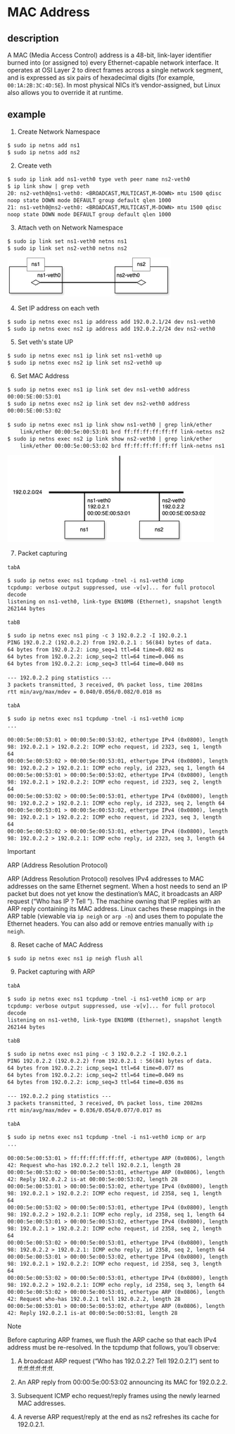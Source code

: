 # MAC Address

## description

A MAC (Media Access Control) address is a 48-bit, link-layer identifier burned into (or assigned to) every Ethernet-capable network interface.  It operates at OSI Layer 2 to direct frames across a single network segment, and is expressed as six pairs of hexadecimal digits (for example, `00:1A:2B:3C:4D:5E`).  In most physical NICs it’s vendor-assigned, but Linux also allows you to override it at runtime.



## example
1. Create Network Namespace
```
$ sudo ip netns add ns1
$ sudo ip netns add ns2
```

2. Create veth
```
$ sudo ip link add ns1-veth0 type veth peer name ns2-veth0
$ ip link show | grep veth
20: ns2-veth0@ns1-veth0: <BROADCAST,MULTICAST,M-DOWN> mtu 1500 qdisc noop state DOWN mode DEFAULT group default qlen 1000
21: ns1-veth0@ns2-veth0: <BROADCAST,MULTICAST,M-DOWN> mtu 1500 qdisc noop state DOWN mode DEFAULT group default qlen 1000
```

3. Attach veth on Network Namespace
```
$ sudo ip link set ns1-veth0 netns ns1
$ sudo ip link set ns2-veth0 netns ns2
```

![Physical Diagram](./assets/mac-address-physical.drawio.png)

4. Set IP address on each veth
```
$ sudo ip netns exec ns1 ip address add 192.0.2.1/24 dev ns1-veth0
$ sudo ip netns exec ns2 ip address add 192.0.2.2/24 dev ns2-veth0
```

5. Set veth's state UP
```
$ sudo ip netns exec ns1 ip link set ns1-veth0 up
$ sudo ip netns exec ns2 ip link set ns2-veth0 up
```

6. Set MAC Address
```
$ sudo ip netns exec ns1 ip link set dev ns1-veth0 address 00:00:5E:00:53:01
$ sudo ip netns exec ns2 ip link set dev ns2-veth0 address 00:00:5E:00:53:02

$ sudo ip netns exec ns1 ip link show ns1-veth0 | grep link/ether
    link/ether 00:00:5e:00:53:01 brd ff:ff:ff:ff:ff:ff link-netns ns2
$ sudo ip netns exec ns2 ip link show ns2-veth0 | grep link/ether
    link/ether 00:00:5e:00:53:02 brd ff:ff:ff:ff:ff:ff link-netns ns1
```

![Logical Diagram](./assets/mac-address-logical.drawio.png)

7. Packet capturing

`tabA`
```
$ sudo ip netns exec ns1 tcpdump -tnel -i ns1-veth0 icmp
tcpdump: verbose output suppressed, use -v[v]... for full protocol decode
listening on ns1-veth0, link-type EN10MB (Ethernet), snapshot length 262144 bytes
```

`tabB`
```
$ sudo ip netns exec ns1 ping -c 3 192.0.2.2 -I 192.0.2.1
PING 192.0.2.2 (192.0.2.2) from 192.0.2.1 : 56(84) bytes of data.
64 bytes from 192.0.2.2: icmp_seq=1 ttl=64 time=0.082 ms
64 bytes from 192.0.2.2: icmp_seq=2 ttl=64 time=0.046 ms
64 bytes from 192.0.2.2: icmp_seq=3 ttl=64 time=0.040 ms

--- 192.0.2.2 ping statistics ---
3 packets transmitted, 3 received, 0% packet loss, time 2081ms
rtt min/avg/max/mdev = 0.040/0.056/0.082/0.018 ms
```

`tabA`
```
$ sudo ip netns exec ns1 tcpdump -tnel -i ns1-veth0 icmp
...

00:00:5e:00:53:01 > 00:00:5e:00:53:02, ethertype IPv4 (0x0800), length 98: 192.0.2.1 > 192.0.2.2: ICMP echo request, id 2323, seq 1, length 64
00:00:5e:00:53:02 > 00:00:5e:00:53:01, ethertype IPv4 (0x0800), length 98: 192.0.2.2 > 192.0.2.1: ICMP echo reply, id 2323, seq 1, length 64
00:00:5e:00:53:01 > 00:00:5e:00:53:02, ethertype IPv4 (0x0800), length 98: 192.0.2.1 > 192.0.2.2: ICMP echo request, id 2323, seq 2, length 64
00:00:5e:00:53:02 > 00:00:5e:00:53:01, ethertype IPv4 (0x0800), length 98: 192.0.2.2 > 192.0.2.1: ICMP echo reply, id 2323, seq 2, length 64
00:00:5e:00:53:01 > 00:00:5e:00:53:02, ethertype IPv4 (0x0800), length 98: 192.0.2.1 > 192.0.2.2: ICMP echo request, id 2323, seq 3, length 64
00:00:5e:00:53:02 > 00:00:5e:00:53:01, ethertype IPv4 (0x0800), length 98: 192.0.2.2 > 192.0.2.1: ICMP echo reply, id 2323, seq 3, length 64
```

> [!IMPORTANT]  
> ARP (Address Resolution Protocol)
> 
> ARP (Address Resolution Protocol) resolves IPv4 addresses to MAC addresses on the same Ethernet segment. When a host needs to send an IP packet but does not yet know the destination’s MAC, it broadcasts an ARP request (“Who has IP <dst>? Tell <src>”). The machine owning that IP replies with an ARP reply containing its MAC address. Linux caches these mappings in the ARP table (viewable via `ip neigh` or `arp -n`) and uses them to populate the Ethernet headers. You can also add or remove entries manually with `ip neigh`.

8. Reset cache of MAC Address
```
$ sudo ip netns exec ns1 ip neigh flush all
```

9. Packet capturing with ARP

`tabA`
```
$ sudo ip netns exec ns1 tcpdump -tnel -i ns1-veth0 icmp or arp
tcpdump: verbose output suppressed, use -v[v]... for full protocol decode
listening on ns1-veth0, link-type EN10MB (Ethernet), snapshot length 262144 bytes
```

`tabB`
```
$ sudo ip netns exec ns1 ping -c 3 192.0.2.2 -I 192.0.2.1
PING 192.0.2.2 (192.0.2.2) from 192.0.2.1 : 56(84) bytes of data.
64 bytes from 192.0.2.2: icmp_seq=1 ttl=64 time=0.077 ms
64 bytes from 192.0.2.2: icmp_seq=2 ttl=64 time=0.049 ms
64 bytes from 192.0.2.2: icmp_seq=3 ttl=64 time=0.036 ms

--- 192.0.2.2 ping statistics ---
3 packets transmitted, 3 received, 0% packet loss, time 2082ms
rtt min/avg/max/mdev = 0.036/0.054/0.077/0.017 ms
```

`tabA`
```
$ sudo ip netns exec ns1 tcpdump -tnel -i ns1-veth0 icmp or arp
...

00:00:5e:00:53:01 > ff:ff:ff:ff:ff:ff, ethertype ARP (0x0806), length 42: Request who-has 192.0.2.2 tell 192.0.2.1, length 28
00:00:5e:00:53:02 > 00:00:5e:00:53:01, ethertype ARP (0x0806), length 42: Reply 192.0.2.2 is-at 00:00:5e:00:53:02, length 28
00:00:5e:00:53:01 > 00:00:5e:00:53:02, ethertype IPv4 (0x0800), length 98: 192.0.2.1 > 192.0.2.2: ICMP echo request, id 2358, seq 1, length 64
00:00:5e:00:53:02 > 00:00:5e:00:53:01, ethertype IPv4 (0x0800), length 98: 192.0.2.2 > 192.0.2.1: ICMP echo reply, id 2358, seq 1, length 64
00:00:5e:00:53:01 > 00:00:5e:00:53:02, ethertype IPv4 (0x0800), length 98: 192.0.2.1 > 192.0.2.2: ICMP echo request, id 2358, seq 2, length 64
00:00:5e:00:53:02 > 00:00:5e:00:53:01, ethertype IPv4 (0x0800), length 98: 192.0.2.2 > 192.0.2.1: ICMP echo reply, id 2358, seq 2, length 64
00:00:5e:00:53:01 > 00:00:5e:00:53:02, ethertype IPv4 (0x0800), length 98: 192.0.2.1 > 192.0.2.2: ICMP echo request, id 2358, seq 3, length 64
00:00:5e:00:53:02 > 00:00:5e:00:53:01, ethertype IPv4 (0x0800), length 98: 192.0.2.2 > 192.0.2.1: ICMP echo reply, id 2358, seq 3, length 64
00:00:5e:00:53:02 > 00:00:5e:00:53:01, ethertype ARP (0x0806), length 42: Request who-has 192.0.2.1 tell 192.0.2.2, length 28
00:00:5e:00:53:01 > 00:00:5e:00:53:02, ethertype ARP (0x0806), length 42: Reply 192.0.2.1 is-at 00:00:5e:00:53:01, length 28
```

> [!NOTE]  
> Before capturing ARP frames, we flush the ARP cache so that each IPv4 address must be re-resolved. In the tcpdump that follows, you’ll observe:
> 
> 1. A broadcast ARP request (“Who has 192.0.2.2? Tell 192.0.2.1”) sent to ff:ff:ff:ff:ff:ff.
> 
> 2. An ARP reply from 00:00:5e:00:53:02 announcing its MAC for 192.0.2.2.  
> 
> 3. Subsequent ICMP echo request/reply frames using the newly learned MAC addresses.
> 
> 4. A reverse ARP request/reply at the end as ns2 refreshes its cache for 192.0.2.1.

